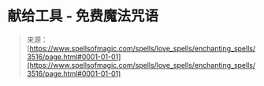 <!--yml

category: 未分类

date: 2024-06-12 18:37:11

-->

# 献给工具 - 免费魔法咒语

> 来源：[https://www.spellsofmagic.com/spells/love_spells/enchanting_spells/3516/page.html#0001-01-01](https://www.spellsofmagic.com/spells/love_spells/enchanting_spells/3516/page.html#0001-01-01)
